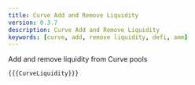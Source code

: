 ```yaml
---
title: Curve Add and Remove Liquidity
version: 0.3.7
description: Curve Add and Remove Liquidity
keywords: [curve, add, remove liquidity, defi, amm]
---
```


Add and remove liquidity from Curve pools

```vyper
{{{CurveLiquidity}}}
```
